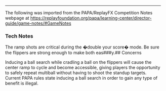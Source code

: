 ***
The following was imported from the PAPA/ReplayFX Competition Notes webpage at https://replayfoundation.org/papa/learning-center/director-guide/game-notes/#GameNotes

### Tech Notes
            
The ramp shots are critical during the �double your score� mode. Be sure the flippers are strong enough to make both eas###y.## Concerns
            
Inducing a ball search while cradling a ball on the flippers will cause the center ramp to cycle and become accessible, giving players the opportunity to safely repeat multiball without having to shoot the standup targets. Current PAPA rules state inducing a ball search in order to gain any type of benefit is illegal.